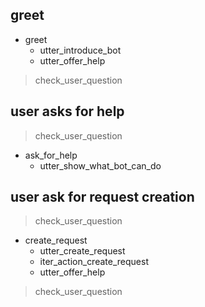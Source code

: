 ## greet
* greet
  - utter_introduce_bot
  - utter_offer_help
> check_user_question

## user asks for help
> check_user_question
* ask_for_help
  - utter_show_what_bot_can_do

<!-- ## user ask for request creation / HAPPY PATH
> check_user_question
* create_request
  - action_request_slots_reset
  - slot{"current_iterative_action": null}
  - utter_create_request
  - description_form
  - form{"name": "description_form"}
  - form{"name": null}
  - action_get_user_data
  - action_get_jurisdiction
  - iter_action_select_request_service
  - iter_action_select_location
  - iter_action_add_pictures
  - utter_request_summary
  - utter_offer_help
> check_user_question -->

## user ask for request creation
> check_user_question
* create_request
  - utter_create_request
  - iter_action_create_request
  - utter_offer_help
> check_user_question
